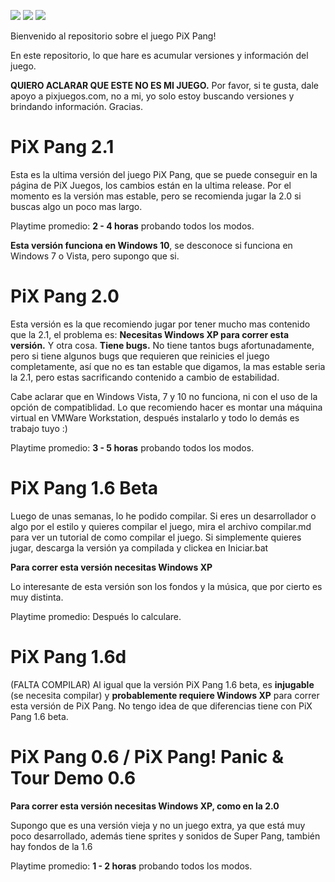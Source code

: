 ![](https://img.shields.io/github/downloads/tomiiiiiiiii/pixpang/total) ![](https://img.shields.io/github/last-commit/tomiiiiiiiii/pixpang) ![](https://img.shields.io/github/release-date/tomiiiiiiiii/pixpang)

Bienvenido al repositorio sobre el juego PiX Pang!

En este repositorio, lo que hare es acumular versiones y información del juego.

**QUIERO ACLARAR QUE ESTE NO ES MI JUEGO.** Por favor, si te gusta, dale apoyo a pixjuegos.com, no a mi, yo solo estoy buscando versiones y brindando información. Gracias.



# PiX Pang 2.1
Esta es la ultima versión del juego PiX Pang, que se puede conseguir en la página de PiX Juegos, los cambios están en la ultima release.
Por el momento es la versión mas estable, pero se recomienda jugar la 2.0 si buscas algo un poco mas largo.

Playtime promedio: **2 - 4 horas** probando todos los modos.

**Esta versión funciona en Windows 10**, se desconoce si funciona en Windows 7 o Vista, pero supongo que si.

# PiX Pang 2.0
Esta versión es la que recomiendo jugar por tener mucho mas contenido que la 2.1, el problema es:
**Necesitas Windows XP para correr esta versión.**
Y otra cosa.
**Tiene bugs.**
No tiene tantos bugs afortunadamente, pero si tiene algunos bugs que requieren que reinicies el juego completamente, así que no es tan estable que digamos, la mas estable seria la 2.1, pero estas sacrificando contenido a cambio de estabilidad.

Cabe aclarar que en Windows Vista, 7 y 10 no funciona, ni con el uso de la opción de compatiblidad.
Lo que recomiendo hacer es montar una máquina virtual en VMWare Workstation, después instalarlo y todo lo demás es trabajo tuyo :)

Playtime promedio: **3 - 5 horas** probando todos los modos.

# PiX Pang 1.6 Beta
Luego de unas semanas, lo he podido compilar.
Si eres un desarrollador o algo por el estilo y quieres compilar el juego, mira el archivo compilar.md para ver un tutorial de como compilar el juego.
Si simplemente quieres jugar, descarga la versión ya compilada y clickea en Iniciar.bat

**Para correr esta versión necesitas Windows XP**

Lo interesante de esta versión son los fondos y la música, que por cierto es muy distinta.

Playtime promedio: Después lo calculare.

# PiX Pang 1.6d
(FALTA COMPILAR)
Al igual que la versión PiX Pang 1.6 beta, es **injugable** (se necesita compilar) y **probablemente requiere Windows XP** para correr esta versión de PiX Pang.
No tengo idea de que diferencias tiene con PiX Pang 1.6 beta.

# PiX Pang 0.6 / PiX Pang! Panic & Tour Demo 0.6
**Para correr esta versión necesitas Windows XP, como en la 2.0**

Supongo que es una versión vieja y no un juego extra, ya que está muy poco desarrollado, además tiene sprites y sonidos de Super Pang, también hay fondos de la 1.6

Playtime promedio: **1 - 2 horas** probando todos los modos.
